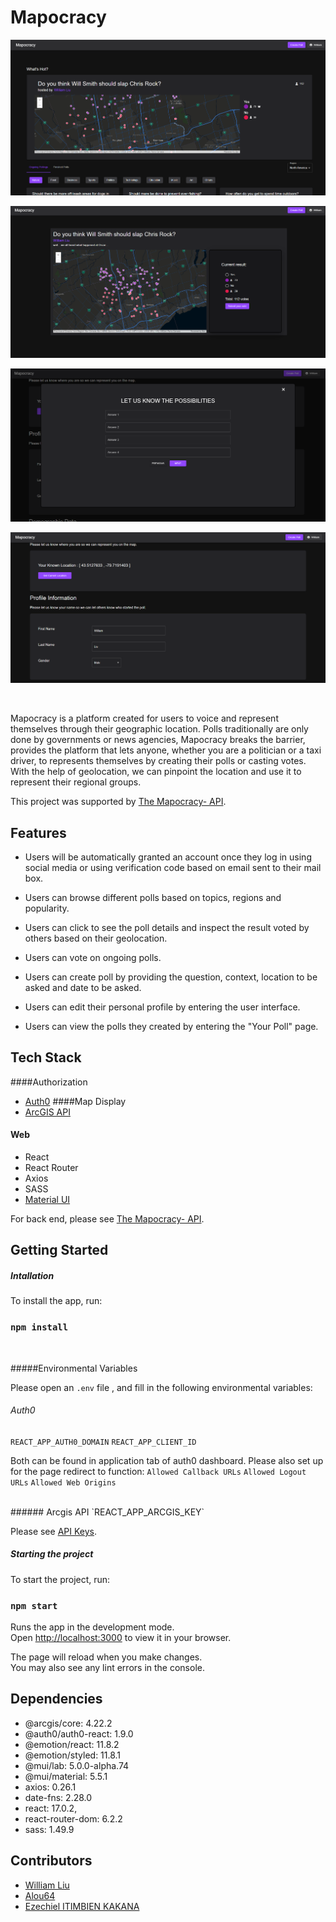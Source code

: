 Mapocracy
==============
![](https://github.com/palmswill/mapogracy/blob/main/public/front-top.png)
<br/>

![](https://github.com/palmswill/mapogracy/blob/main/public/poll-display.png)
<br/>

![](https://github.com/palmswill/mapogracy/blob/main/public/poll-create.png)
<br/>

![](https://github.com/palmswill/mapogracy/blob/main/public/user%20profile.png)

<br/>



Mapocracy is a platform created for users to voice and represent themselves through their geographic location. Polls traditionally are only done by governments or news agencies, Mapocracy breaks the barrier, provides the platform that lets anyone, whether you are a politician or a taxi driver, to represents themselves by creating their polls or casting  votes. With the help of geolocation, we can pinpoint the location and use it to represent their regional groups. 

This project was supported by  [The Mapocracy- API](https://github.com/alou64/mapocracy-api).




## Features
* Users will be automatically granted an account once they log in using social media or using verification code based on email sent to their mail box.
* Users can browse different polls based on topics, regions and popularity.

* Users can click to see the poll details and inspect the result voted by others based on their geolocation.
* Users can vote on ongoing polls.
* Users can create poll by providing the question, context, location to be asked and date to be asked.
* Users can edit their personal profile by entering the user interface.
* Users can view the polls they created by entering the "Your Poll" page.


## Tech Stack



####Authorization
* [Auth0](https://auth0.com/)
####Map Display
* [ArcGIS API](https://developers.arcgis.com/)
#### Web
* React
* React Router
* Axios
* SASS
* [Material UI](https://mui.com/)


For back end, please see [The Mapocracy- API](https://github.com/alou64/mapocracy-api).




## Getting Started

##### Intallation

To install the app, run: 
 ### `npm install`

 <br/>


#####Environmental Variables

Please open an `.env` file , and fill in the following environmental variables:

###### Auth0
`REACT_APP_AUTH0_DOMAIN`
`REACT_APP_CLIENT_ID`

Both can be found in application tab of auth0  dashboard. Please also set up for the page redirect to function:
`Allowed Callback URLs`
`Allowed Logout URLs`
`Allowed Web Origins`

<br/>
###### Arcgis API
`REACT_APP_ARCGIS_KEY`

Please see [API Keys](https://developers.arcgis.com/documentation/mapping-apis-and-services/security/tutorials/create-and-manage-an-api-key/).


##### Starting the project

To start the project, run:
### `npm start`

Runs the app in the development mode.\
Open [http://localhost:3000](http://localhost:3000) to view it in your browser.

The page will reload when you make changes.\
You may also see any lint errors in the console.


## Dependencies

* @arcgis/core: 4.22.2
* @auth0/auth0-react: 1.9.0
* @emotion/react: 11.8.2
* @emotion/styled: 11.8.1
* @mui/lab: 5.0.0-alpha.74
* @mui/material: 5.5.1
* axios: 0.26.1
* date-fns: 2.28.0
* react: 17.0.2,
* react-router-dom: 6.2.2
* sass: 1.49.9


## Contributors
* [William Liu](https://github.com/palmswill) 
* [Alou64](https://github.com/alou64)
* [Ezechiel ITIMBIEN KAKANA](https://github.com/eze1er) 